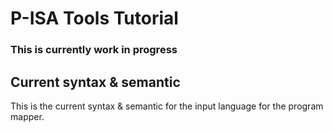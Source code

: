 # P-ISA Tools Tutorial
### This is currently work in progress

## Current syntax & semantic

This is the current syntax & semantic for the input language for the program mapper.
